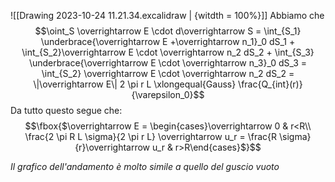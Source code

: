 ![[Drawing 2023-10-24 11.21.34.excalidraw | {witdth = 100%}]]
Abbiamo che $$\oint_S \overrightarrow E \cdot d\overrightarrow S = \int_{S_1} \underbrace{\overrightarrow E +\overrightarrow n_1}_0 dS_1 + \int_{S_2}\overrightarrow E \cdot \overrightarrow n_2 dS_2 + \int_{S_3} \underbrace{\overrightarrow E \cdot \overrightarrow n_3}_0 dS_3 = \int_{S_2} \overrightarrow E \cdot \overrightarrow n_2 dS_2 = \|\overrightarrow E\| 2 \pi r L \xlongequal{Gauss} \frac{Q_{int}(r)}{\varepsilon_0}$$
Da tutto questo segue che:
$$\fbox{$\overrightarrow E = \begin{cases}\overrightarrow 0 & r<R\\ \frac{2 \pi R L \sigma}{2 \pi r L} \overrightarrow u_r = \frac{R \sigma}{r}\overrightarrow u_r & r>R\end{cases}$}$$

*Il grafico dell'andamento è molto simile a quello del guscio vuoto*